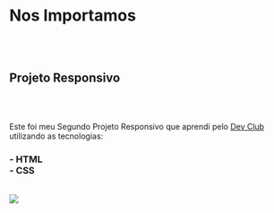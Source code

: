 
<h1>Nos Importamos </h1>
<br>
<br>
<h2> Projeto Responsivo </h2>
<br>
<br> 
<p> Este foi meu Segundo Projeto Responsivo que aprendi pelo <a href="https://rodolfomori.com.br/devclub">Dev Club</a> <br>
utilizando as tecnologias:</p>
<h3>
- HTML 
<br>
- CSS
</h3>
<br> 
<img src="
<img src="https://github.com/Andreza27/Nos-Importamos-/blob/main/img/Captura%20de%20tela%202025-02-10%20175604.png?raw=true" />
